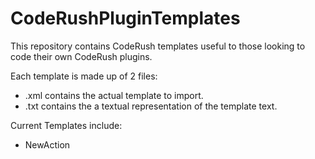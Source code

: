 CodeRushPluginTemplates
=======================

This repository contains CodeRush templates useful to those looking to code their own CodeRush plugins.

Each template is made up of 2 files:
 - .xml contains the actual template to import.
 - .txt contains the a textual representation of the template text.

Current Templates include:

 - NewAction
